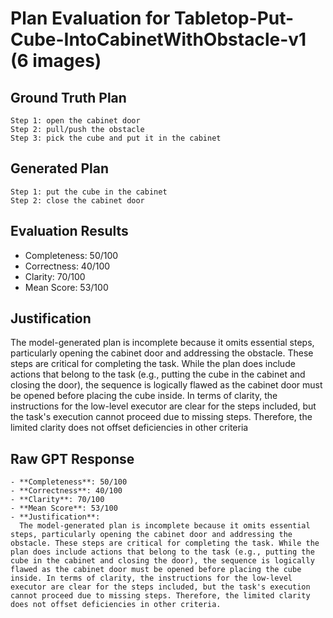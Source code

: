 # Plan Evaluation for Tabletop-Put-Cube-IntoCabinetWithObstacle-v1 (6 images)

## Ground Truth Plan
```
Step 1: open the cabinet door
Step 2: pull/push the obstacle
Step 3: pick the cube and put it in the cabinet
```

## Generated Plan
```
Step 1: put the cube in the cabinet
Step 2: close the cabinet door
```

## Evaluation Results
- Completeness: 50/100
- Correctness: 40/100
- Clarity: 70/100
- Mean Score: 53/100

## Justification
The model-generated plan is incomplete because it omits essential steps, particularly opening the cabinet door and addressing the obstacle. These steps are critical for completing the task. While the plan does include actions that belong to the task (e.g., putting the cube in the cabinet and closing the door), the sequence is logically flawed as the cabinet door must be opened before placing the cube inside. In terms of clarity, the instructions for the low-level executor are clear for the steps included, but the task's execution cannot proceed due to missing steps. Therefore, the limited clarity does not offset deficiencies in other criteria

## Raw GPT Response
```
- **Completeness**: 50/100  
- **Correctness**: 40/100  
- **Clarity**: 70/100  
- **Mean Score**: 53/100  
- **Justification**:  
  The model-generated plan is incomplete because it omits essential steps, particularly opening the cabinet door and addressing the obstacle. These steps are critical for completing the task. While the plan does include actions that belong to the task (e.g., putting the cube in the cabinet and closing the door), the sequence is logically flawed as the cabinet door must be opened before placing the cube inside. In terms of clarity, the instructions for the low-level executor are clear for the steps included, but the task's execution cannot proceed due to missing steps. Therefore, the limited clarity does not offset deficiencies in other criteria.
```
